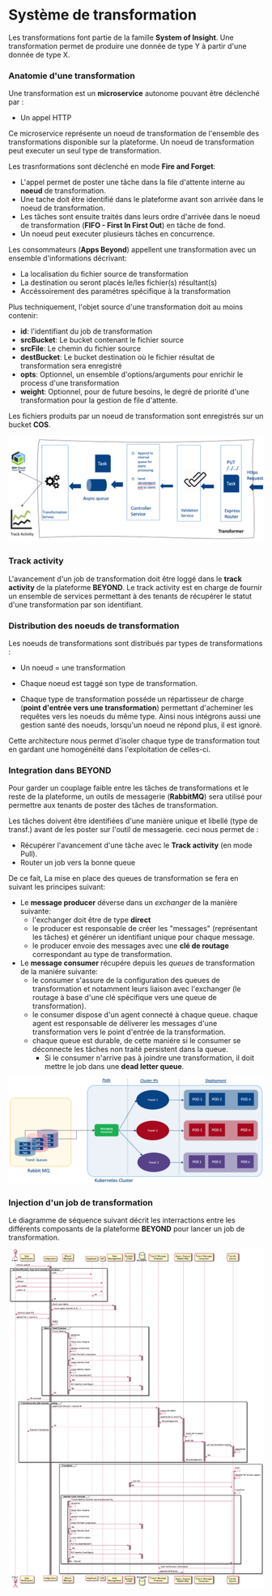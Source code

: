 # Système de transformation

Les transformations font partie de la famille **System of Insight**. Une transformation permet de produire une donnée de type Y à partir d'une donnée de type X. 

### Anatomie d'une transformation

Une transformation est un **microservice** autonome pouvant être déclenché par : 
 
  * Un appel HTTP

Ce microservice représente un noeud de transformation de l'ensemble des transformations disponible sur la plateforme.
Un noeud de transformation peut executer un seul type de transformation.

Les trasnformations sont déclenché en mode **Fire and Forget**: 
  - L'appel permet de poster une tâche dans la file d'attente interne au **noeud** de transformation.
  - Une tache doit être identifié dans le plateforme avant son arrivée dans le noeud de transformation.
  - Les tâches sont ensuite traités dans leurs ordre d'arrivée dans le noeud de transformation (**FIFO - First In First Out**) en tâche de fond. 
  - Un noeud peut executer plusieurs tâches en concurrence.  

Les consommateurs (**Apps Beyond**) appellent une transformation avec un ensemble d'informations décrivant: 

  * La localisation du fichier source de transformation
  * La destination ou seront placés le/les fichier(s) résultant(s)
  * Accéssoirement des paramétres spécifique à la transformation

Plus techniquement, l'objet source d'une transformation doit au moins contenir:   

  - **id**: l'identifiant du job de transformation
  - **srcBucket**: Le bucket contenant le fichier source
  - **srcFile**: Le chemin du fichier source
  - **destBucket**: Le bucket destination où le fichier résultat de transformation sera enregistré
  - **opts**: Optionnel, un ensemble d'options/arguments pour enrichir le process d'une transformation 
  - **weight**: Optionnel, pour de future besoins, le degré de priorité d'une transformation pour la gestion de file d'attente.

Les fichiers produits par un noeud de transformation sont enregistrés sur un bucket **COS**.

![Architecture : vue d'ensemble](./images/0510.TransfComponentOverview.png)

### Track activity

L'avancement d'un job de transformation doit être loggé dans le **track activity** de la plateforme **BEYOND**.
Le track activity est en charge de fournir un ensemble de services permettant à des tenants de récupérer le statut d'une transformation par son identifiant.


### Distribution des noeuds de transformation

Les noeuds de transformations sont distribués par types de transformations :

  * Un noeud = une transformation

  * Chaque noeud est taggé son type de transformation.

  * Chaque type de transformation posséde un répartisseur de charge (**point d'entrée vers une transformation**) permettant d'acheminer les requêtes vers les noeuds du même type. Ainsi nous intégrons aussi une gestion santé des noeuds, lorsqu'un noeud ne répond plus, il est ignoré.

 Cette architecture nous permet d'isoler chaque type de transformation tout en gardant une homogénéité dans l'exploitation de celles-ci. 

### Integration dans BEYOND

Pour garder un couplage faible entre les tâches de transformations et le reste de la plateforme, un outils de messagerie (**RabbitMQ**) sera utilisé pour permettre aux tenants de poster des tâches de transformation. 

Les tâches doivent être identifiées d'une manière unique et libellé (type de transf.) avant de les poster sur l'outil de messagerie. ceci nous permet de :

  - Récupérer l'avancement d'une tâche avec le **Track activity** (en mode Pull).
  - Router un job vers la bonne queue

De ce fait, La mise en place des queues de transformation se fera en suivant les principes suivant:

  - Le **message producer** déverse dans un *exchanger* de la manière suivante: 
    - l'exchanger doit être de type **direct**
    - le producer est responsable de créer les "messages" (représentant les tâches) et générer un identifiant unique pour chaque message.
    - le producer envoie des messages avec une **clé de routage** correspondant au type de transformation.
  - Le **message consumer** récupére depuis les *queues* de transformation de la maniére suivante:
    - le consumer s'assure de la configuration des queues de transformation et notamment leurs liaison avec l'exchanger (le routage à base d'une clé spécifique vers une queue de transformation).  
    - le consumer dispose d'un agent connecté à chaque queue. chaque agent est responsable de déliverer les messages d'une transformation vers le point d'entrée de la transformation.
    - chaque queue est durable, de cette maniére si le consumer se déconnecte les tâches non traité persistent dans la queue.
      - Si le consumer n'arrive pas à joindre une transformation, il doit mettre le job dans une **dead letter queue**.

![Architecture : vue d'ensemble](./images/0511.TransfFlowChart.png)

### Injection d'un job de transformation 

Le diagramme de séquence suivant décrit les interractions entre les différents composants de la plateforme **BEYOND** pour lancer un job de transformation.

![Architecture : vue d'ensemble](./images/DiagramLibrary/0510.SeqIngestTransformationJob.png)

